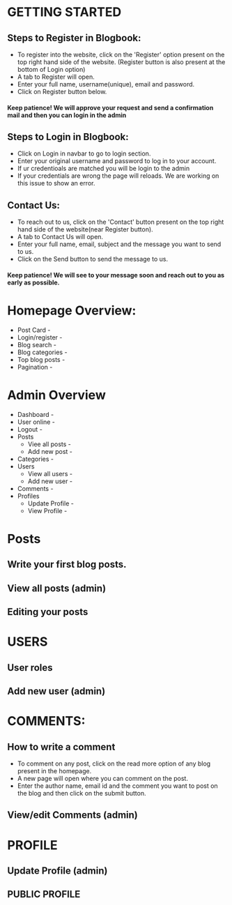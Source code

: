 # GETTING STARTED

## Steps to Register in Blogbook:
* To register into the website, click on the 'Register' option present on the top right hand side of the website.
  (Register button is also present at the bottom of Login option)
* A tab to Register will open.
* Enter your full name, username(unique), email and password.
* Click on Register button below.
#### Keep patience! We will approve your request and send a confirmation mail and then you can login in the admin


## Steps to Login in Blogbook:
* Click on Login in navbar to go to login section.
* Enter your original username and password to log in to your account.
* If ur credentioals are matched you will be login to the admin
* If your credentials are wrong the page will reloads. We are working on this issue to show an error.


## Contact Us:
* To reach out to us, click on the 'Contact' button present on the top right hand side of the website(near Register button).
* A tab to Contact Us will open.
* Enter your full name, email, subject and the message you want to send to us.
* Click on the Send button to send the message to us.
#### Keep patience! We will see to your message soon and reach out to you as early as possible.

# Homepage Overview:

* Post Card - 
* Login/register -
* Blog search -
* Blog categories -
* Top blog posts -
* Pagination -


# Admin Overview

* Dashboard -
* User online -
* Logout -
* Posts
   * Viee all posts -
   * Add new post -
* Categories -
* Users
   * View all users -
   * Add new user -
* Comments -
* Profiles 
   * Update Profile -
   * View Profile -

 
# Posts

## Write your first blog posts.

## View all posts (admin)

## Editing your posts 

# USERS

## User roles

## Add new user (admin)

# COMMENTS:
## How to write a comment
* To comment on any post, click on the read more option of any blog present in the homepage.
* A new page will open where you can comment on the post.
* Enter the author name, email id and the comment you want to post on the blog and then click on the submit button.

## View/edit Comments (admin)

# PROFILE

## Update Profile (admin)

## PUBLIC PROFILE

